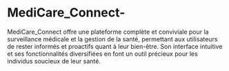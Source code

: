 # MediCare_Connect-
 MediCare_Connect  offre une plateforme complète  et conviviale pour la surveillance médicale et la gestion de la santé, permettant aux  utilisateurs de rester informés et proactifs quant à leur bien-être. Son interface intuitive  et ses fonctionnalités diversifiées en font un outil précieux pour les individus soucieux  de leur santé. 

